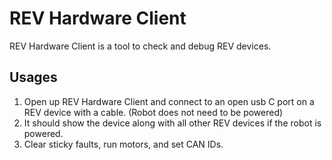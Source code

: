 # REV Hardware Client

REV Hardware Client is a tool to check and debug REV devices.

## Usages
1. Open up REV Hardware Client and connect to an open usb C port on a REV device with a cable. (Robot does not need to be powered)
2. It should show the device along with all other REV devices if the robot is powered.
3. Clear sticky faults, run motors, and set CAN IDs. 